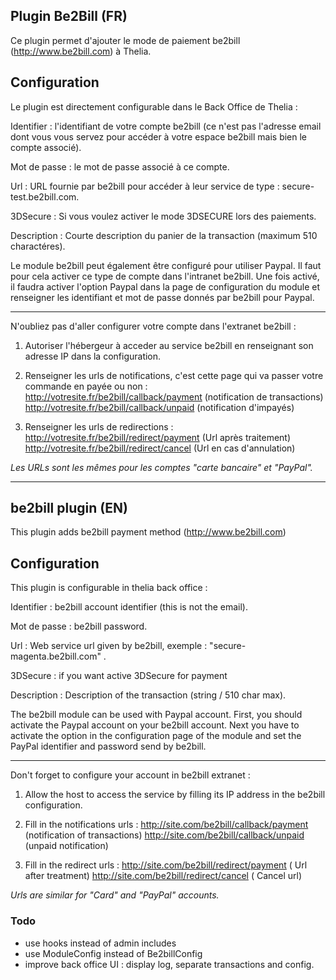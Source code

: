 Plugin Be2Bill (FR)
-------------------

Ce plugin permet d'ajouter le mode de paiement be2bill (http://www.be2bill.com)
à Thelia.

Configuration
-------------

Le plugin est directement configurable dans le Back Office de Thelia :

Identifier : l'identifiant de votre compte be2bill (ce n'est pas l'adresse email
dont vous vous servez pour accéder à votre espace be2bill mais bien le compte associé).

Mot de passe : le mot de passe associé à ce compte.

Url : URL fournie par be2bill pour accéder à leur service de type : secure-test.be2bill.com.

3DSecure : Si vous voulez activer le mode 3DSECURE lors des paiements.

Description : Courte description du panier de la transaction (maximum 510 charactéres).

Le module be2bill peut également être configuré pour utiliser Paypal. Il faut pour cela activer
ce type de compte dans l'intranet be2bill. Une fois activé, il faudra activer l'option Paypal
dans la page de configuration du module et renseigner les identifiant et mot de passe donnés par be2bill
pour Paypal.


-------------

N'oubliez pas d'aller configurer votre compte dans l'extranet be2bill :

1) Autoriser l'hébergeur à acceder au service be2bill en renseignant son adresse IP dans la configuration.

2) Renseigner les urls de notifications, c'est cette page qui va passer votre commande en payée ou non :
   http://votresite.fr/be2bill/callback/payment (notification de transactions)
   http://votresite.fr/be2bill/callback/unpaid (notification d'impayés)

3) Renseigner les urls de redirections :
    http://votresite.fr/be2bill/redirect/payment (Url après traitement)
    http://votresite.fr/be2bill/redirect/cancel (Url en cas d'annulation)

*Les URLs sont les mêmes pour les comptes "carte bancaire" et "PayPal".*

------------------------------------------------------------------------------------------------------------------------

be2bill plugin (EN)
-------------------

This plugin adds be2bill payment method (http://www.be2bill.com)

Configuration
-------------

This plugin is configurable in thelia back office :

Identifier : be2bill account identifier (this is not the email).

Mot de passe : be2bill password.

Url : Web service url given by be2bill, exemple : "secure-magenta.be2bill.com" .

3DSecure : if you want active 3DSecure for payment

Description : Description of the transaction (string / 510 char max).

The be2bill module can be used with Paypal account.
First, you should activate the Paypal account on your be2bill account.
Next you have to activate the option in the configuration page of the module and set the
PayPal identifier and password send by be2bill.

-------------

Don't forget to configure your account in be2bill extranet :

1) Allow the host to access the service by filling its IP address in the be2bill configuration.

2) Fill in the notifications urls :
   http://site.com/be2bill/callback/payment (notification of transactions)
   http://site.com/be2bill/callback/unpaid (unpaid notification)

3) Fill in the redirect urls :
   http://site.com/be2bill/redirect/payment ( Url after treatment)
   http://site.com/be2bill/redirect/cancel ( Cancel url)

*Urls are similar for "Card" and "PayPal" accounts.*

### Todo

- use hooks instead of admin includes 
- use ModuleConfig instead of Be2billConfig
- improve back office UI : display log, separate transactions and config.

